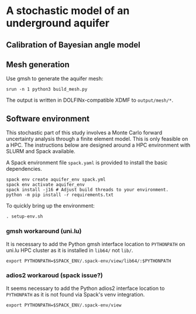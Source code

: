 # A stochastic model of an underground aquifer

## Calibration of Bayesian angle model

## Mesh generation

Use gmsh to generate the aquifer mesh:

    srun -n 1 python3 build_mesh.py

The output is written in DOLFINx-compatible XDMF to `output/mesh/*`.

## Software environment

This stochastic part of this study involves a Monte Carlo forward uncertainty
analysis through a finite element model. This is only feasible on a HPC. The
instructions below are designed around a HPC environment with SLURM and Spack
available.

A Spack environment file `spack.yaml` is provided to install the basic
dependencies.

    spack env create aquifer_env spack.yml
    spack env activate aquifer_env
    spack install -j16 # Adjust build threads to your environment.
    python -m pip install -r requirements.txt

To quickly bring up the environment:

    . setup-env.sh

### gmsh workaround (uni.lu)

It is necessary to add the Python gmsh interface location to `PYTHONPATH` on
uni.lu HPC cluster as it is installed in `lib64/` not `lib/`.

    export PYTHONPATH=$SPACK_ENV/.spack-env/view/lib64/:$PYTHONPATH

### adios2 workaroud (spack issue?)

It seems necessary to add the Python adios2 interface location to `PYTHONPATH`
as it is not found via Spack's venv integration.

    export PYTHONPATH=$SPACK_ENV/.spack-env/view
